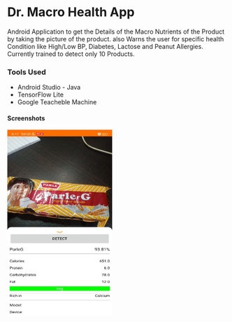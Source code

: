 # Dr. Macro Health App

Android Application to get the Details of
the Macro Nutrients of the Product by
taking the picture of the product. also Warns
the user for specific health Condition like
High/Low BP, Diabetes, Lactose and
Peanut Allergies. Currently trained to detect only 10 Products.

### Tools Used  
- Android Studio - Java 
- TensorFlow Lite
- Google Teacheble Machine

#### Screenshots 
<a href="url"><img src="https://github.com/Mandar800/Dr.-Macro-Hobby-Project/blob/master/ss1.jpeg" align="left" height="426" width="240" ></a>

